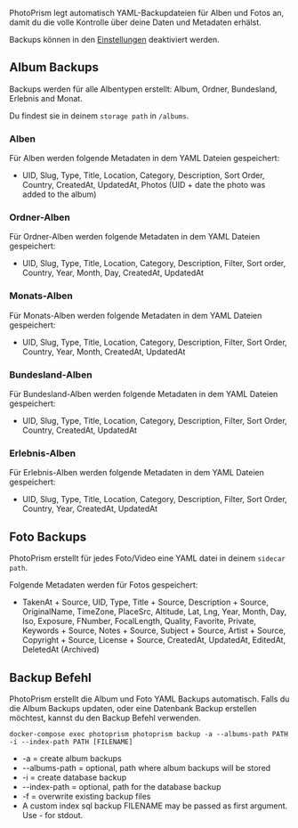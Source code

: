 PhotoPrism legt automatisch YAML-Backupdateien für Alben und Fotos an, damit du die volle Kontrolle 
über deine Daten und Metadaten erhälst.

Backups können in den [Einstellungen](../settings/advanced.md) deaktiviert werden. 

## Album Backups
Backups werden für alle Albentypen erstellt: Album, Ordner, Bundesland, Erlebnis and Monat.

Du findest sie in deinem `storage path` in `/albums`.

### Alben
Für Alben werden folgende Metadaten in dem YAML Dateien gespeichert:

* UID, Slug, Type, Title, Location, Category, Description, Sort Order, Country, CreatedAt, UpdatedAt, Photos (UID + date the photo was added to the album)

### Ordner-Alben
Für Ordner-Alben werden folgende Metadaten in dem YAML Dateien gespeichert:

* UID, Slug, Type, Title, Location, Category, Description, Filter, Sort order, Country, Year, Month, Day, CreatedAt, UpdatedAt

### Monats-Alben
Für Monats-Alben werden folgende Metadaten in dem YAML Dateien gespeichert:

* UID, Slug, Type, Title, Location, Category, Description, Filter, Sort Order, Country, Year, Month, CreatedAt, UpdatedAt

### Bundesland-Alben
Für Bundesland-Alben werden folgende Metadaten in dem YAML Dateien gespeichert:

* UID, Slug, Type, Title, Location, Category, Description, Filter, Sort Order, Country, CreatedAt, UpdatedAt

### Erlebnis-Alben
Für Erlebnis-Alben werden folgende Metadaten in dem YAML Dateien gespeichert:

* UID, Slug, Type, Title, Location, Category, Description, Filter, Sort Order, Country, Year, CreatedAt, UpdatedAt

## Foto Backups
PhotoPrism erstellt für jedes Foto/Video eine YAML datei in deinem `sidecar path`.

Folgende Metadaten werden für Fotos gespeichert:

* TakenAt + Source, UID, Type, Title + Source, Description + Source, OriginalName, TimeZone, PlaceSrc, Altitude, 
  Lat, Lng, Year, Month, Day, Iso, Exposure, FNumber, FocalLength, Quality, Favorite, Private, Keywords + Source, 
  Notes + Source, Subject + Source, Artist + Source, Copyright + Source, License + Source, CreatedAt, UpdatedAt, EditedAt, DeletedAt (Archived)

## Backup Befehl
PhotoPrism erstellt die Album und Foto YAML Backups automatisch.
Falls du die Album Backups updaten, oder eine Datenbank Backup erstellen möchtest, kannst du den Backup Befehl verwenden.

`docker-compose exec photoprism photoprism backup -a --albums-path PATH -i --index-path PATH [FILENAME]`

* -a = create album backups
* --albums-path = optional, path where album backups will be stored
* -i = create database backup
* --index-path = optional, path for the database backup
* -f = overwrite existing backup files
* A custom index sql backup FILENAME may be passed as first argument. Use - for stdout.

